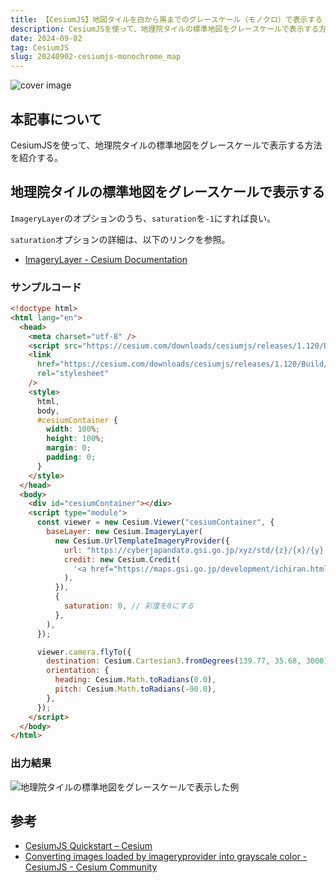 ```yaml
---
title: 【CesiumJS】地図タイルを白から黒までのグレースケール（モノクロ）で表示する
description: CesiumJSを使って、地理院タイルの標準地図をグレースケールで表示する方法を紹介する。
date: 2024-09-02
tag: CesiumJS
slug: 20240902-cesiumjs-monochrome_map
---
```


![cover image](/assets/blog/20240902-cesiumjs-monochrome_map/cover.webp)

## 本記事について

CesiumJSを使って、地理院タイルの標準地図をグレースケールで表示する方法を紹介する。

## 地理院タイルの標準地図をグレースケールで表示する

`ImageryLayer`のオプションのうち、`saturation`を`-1`にすれば良い。

`saturation`オプションの詳細は、以下のリンクを参照。

- [ImageryLayer - Cesium Documentation](https://cesium.com/learn/cesiumjs/ref-doc/ImageryLayer.html?classFilter=imageryL#saturation)

### サンプルコード

```html
<!doctype html>
<html lang="en">
  <head>
    <meta charset="utf-8" />
    <script src="https://cesium.com/downloads/cesiumjs/releases/1.120/Build/Cesium/Cesium.js"></script>
    <link
      href="https://cesium.com/downloads/cesiumjs/releases/1.120/Build/Cesium/Widgets/widgets.css"
      rel="stylesheet"
    />
    <style>
      html,
      body,
      #cesiumContainer {
        width: 100%;
        height: 100%;
        margin: 0;
        padding: 0;
      }
    </style>
  </head>
  <body>
    <div id="cesiumContainer"></div>
    <script type="module">
      const viewer = new Cesium.Viewer("cesiumContainer", {
        baseLayer: new Cesium.ImageryLayer(
          new Cesium.UrlTemplateImageryProvider({
            url: "https://cyberjapandata.gsi.go.jp/xyz/std/{z}/{x}/{y}.png",
            credit: new Cesium.Credit(
              '<a href="https://maps.gsi.go.jp/development/ichiran.html" target="_blank">地理院タイル</a>',
            ),
          }),
          {
            saturation: 0, // 彩度を0にする
          },
        ),
      });

      viewer.camera.flyTo({
        destination: Cesium.Cartesian3.fromDegrees(139.77, 35.68, 3000),
        orientation: {
          heading: Cesium.Math.toRadians(0.0),
          pitch: Cesium.Math.toRadians(-90.0),
        },
      });
    </script>
  </body>
</html>
```

### 出力結果

![地理院タイルの標準地図をグレースケールで表示した例](/assets/blog/20240902-cesiumjs-monochrome_map/cover.webp)

## 参考

- [CesiumJS Quickstart – Cesium](https://cesium.com/learn/cesiumjs-learn/cesiumjs-quickstart/)
- [Converting images loaded by imageryprovider into grayscale color - CesiumJS - Cesium Community](https://community.cesium.com/t/converting-images-loaded-by-imageryprovider-into-grayscale-color/4164)
